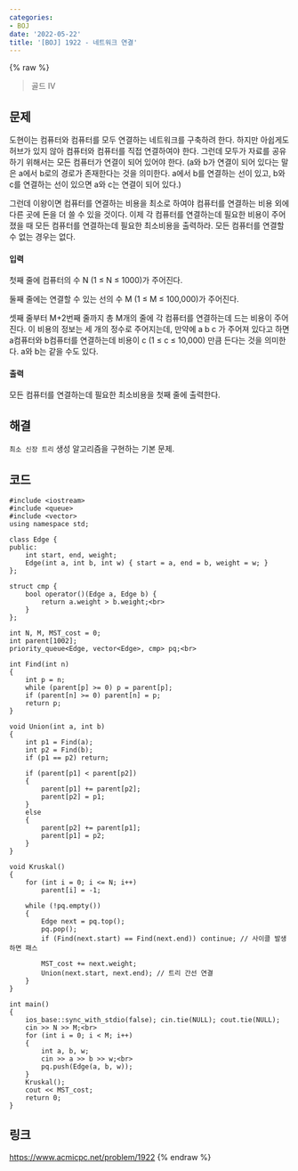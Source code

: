 ```yaml
---
categories:
- BOJ
date: '2022-05-22'
title: '[BOJ] 1922 - 네트워크 연결'
---
```


{% raw %}
> 골드 IV<br>

## 문제
도현이는 컴퓨터와 컴퓨터를 모두 연결하는 네트워크를 구축하려 한다. 하지만 아쉽게도 허브가 있지 않아 컴퓨터와 컴퓨터를 직접 연결하여야 한다. 그런데 모두가 자료를 공유하기 위해서는 모든 컴퓨터가 연결이 되어 있어야 한다. (a와 b가 연결이 되어 있다는 말은 a에서 b로의 경로가 존재한다는 것을 의미한다. a에서 b를 연결하는 선이 있고, b와 c를 연결하는 선이 있으면 a와 c는 연결이 되어 있다.)

그런데 이왕이면 컴퓨터를 연결하는 비용을 최소로 하여야 컴퓨터를 연결하는 비용 외에 다른 곳에 돈을 더 쓸 수 있을 것이다. 이제 각 컴퓨터를 연결하는데 필요한 비용이 주어졌을 때 모든 컴퓨터를 연결하는데 필요한 최소비용을 출력하라. 모든 컴퓨터를 연결할 수 없는 경우는 없다.

#### 입력
첫째 줄에 컴퓨터의 수 N (1 ≤ N ≤ 1000)가 주어진다.

둘째 줄에는 연결할 수 있는 선의 수 M (1 ≤ M ≤ 100,000)가 주어진다.

셋째 줄부터 M+2번째 줄까지 총 M개의 줄에 각 컴퓨터를 연결하는데 드는 비용이 주어진다. 이 비용의 정보는 세 개의 정수로 주어지는데, 만약에 a b c 가 주어져 있다고 하면 a컴퓨터와 b컴퓨터를 연결하는데 비용이 c (1 ≤ c ≤ 10,000) 만큼 든다는 것을 의미한다. a와 b는 같을 수도 있다.

#### 출력
모든 컴퓨터를 연결하는데 필요한 최소비용을 첫째 줄에 출력한다.

## 해결
`최소 신장 트리` 생성 알고리즘을 구현하는 기본 문제.

## 코드
```
#include <iostream>
#include <queue>
#include <vector>
using namespace std;

class Edge {
public:
	int start, end, weight;
	Edge(int a, int b, int w) { start = a, end = b, weight = w; }
};

struct cmp {
	bool operator()(Edge a, Edge b) {
		return a.weight > b.weight;<br>
	}
};

int N, M, MST_cost = 0;
int parent[1002];
priority_queue<Edge, vector<Edge>, cmp> pq;<br>

int Find(int n)
{
	int p = n;
	while (parent[p] >= 0) p = parent[p];
	if (parent[n] >= 0) parent[n] = p;
	return p;
}

void Union(int a, int b)
{
	int p1 = Find(a);
	int p2 = Find(b);
	if (p1 == p2) return;

	if (parent[p1] < parent[p2])
	{
		parent[p1] += parent[p2];
		parent[p2] = p1;
	}
	else
	{
		parent[p2] += parent[p1];
		parent[p1] = p2;
	}
}

void Kruskal()
{
	for (int i = 0; i <= N; i++)
		parent[i] = -1;

	while (!pq.empty())
	{
		Edge next = pq.top();
		pq.pop();
		if (Find(next.start) == Find(next.end)) continue; // 사이클 발생하면 패스

		MST_cost += next.weight;
		Union(next.start, next.end); // 트리 간선 연결
	}
}

int main()
{
	ios_base::sync_with_stdio(false); cin.tie(NULL); cout.tie(NULL);
	cin >> N >> M;<br>
	for (int i = 0; i < M; i++)
	{
		int a, b, w;
		cin >> a >> b >> w;<br>
		pq.push(Edge(a, b, w));
	}
	Kruskal();
	cout << MST_cost;
	return 0;
}
```

## 링크
https://www.acmicpc.net/problem/1922
{% endraw %}